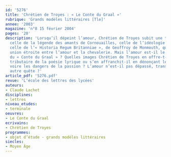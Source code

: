```yaml
---
id: '5276'
title: 'Chrétien de Troyes : « Le Conte du Graal »'
rubrique: 'Grands modèles littéraires [Tle]'
annee: '2003'
magazine: 'n°8 15 février 2004'
pages: '20'
description: 'Lorsqu’il dépeint l’amour, Chrétien de Troyes subit une triple influence :
  celle de la légende des amants de Cornouailles, celle de l’idéologie courtoise et
  celle de l’« Historia Regum Britanniae », de Geoffroy de Monmouth, qui crée une
  union étroite entre l’amour et la chevalerie. Mais l’amour est-il le sujet majeur
  du « Conte du Graal » ? Quelles images Chrétien de Troyes en offre-t-il ? Reste-t-il
  tributaire de la poésie lyrique ou s’en affranchit-il en dénonçant les leurres,
  voire les dangers de la passion ? L’amour n’est-il pas dépassé, transcendé par une
  autre quête ?'
article_pdf: '5276.pdf'
revue: 'L’école des lettres des lycées'
auteurs:
- Claude Lachet
disciplines:
- lettres
niveau_etudes:
- terminale
oeuvres:
- Le Conte du Graal
ecrivains:
- Chrétien de Troyes
programmes:
- objet d’étude - grands modèles littéraires
siecles:
- Moyen Âge
---
```

